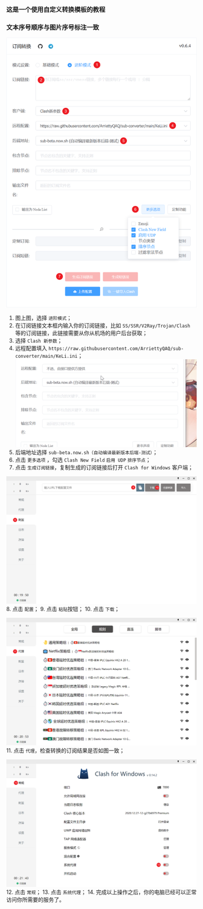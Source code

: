 ### 这是一个使用自定义转换模板的教程
### 文本序号顺序与图片序号标注一致

![](images/1.png)

1. 图上图，选择 `进阶模式`；
2. 在订阅链接文本框内输入你的订阅链接，比如 `SS/SSR/V2Ray/Trojan/Clash` 等的订阅链接，此链接需要从你从机场的用户后台获取；
3. 选择 `Clash 新参数`；
4. 远程配置填入 `https://raw.githubusercontent.com/ArriettyQAQ/sub-converter/main/KeLi.ini`；
![](images/5.gif)
5. 后端地址选择 `sub-beta.now.sh（自动编译最新版本后端-测试）`；
6. 点击 `更多选项` ，勾选 `Clash New Field` `启用 UDP` `排序节点`；
7. 点击 `生成订阅链接`，复制生成的订阅链接后打开 `Clash for Windows` 客户端；

![](images/2.png)
8. 点击 `配置`；
9. 点击 `粘贴`按钮；
10. 点击 `下载`；

![](images/3.png)
11. 点击 `代理`，检查转换的订阅结果是否如图一致；

![](images/4.png)
12. 点击 `常规`；
13. 点击 `系统代理`；
14. 完成以上操作之后，你的电脑已经可以正常访问你所需要的服务了。